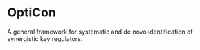 # OptiCon
A general framework for systematic and de novo identification of synergistic key regulators.
